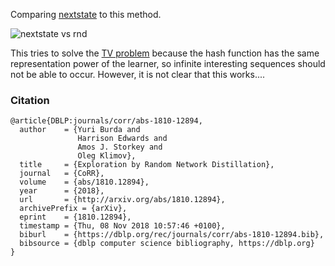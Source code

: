 Comparing [nextstate](/#next_state_prediction_curiosity.md) to this method.

![nextstate vs rnd](linked_data/nextstate-vs-rnd-stacked-5.svg)

This tries to solve the  [TV problem](/#tv_problem) because the hash function has the same representation power of the learner, so infinite interesting sequences should not be able to occur. However, it is not clear that this works....

### Citation

```
@article{DBLP:journals/corr/abs-1810-12894,
  author    = {Yuri Burda and
               Harrison Edwards and
               Amos J. Storkey and
               Oleg Klimov},
  title     = {Exploration by Random Network Distillation},
  journal   = {CoRR},
  volume    = {abs/1810.12894},
  year      = {2018},
  url       = {http://arxiv.org/abs/1810.12894},
  archivePrefix = {arXiv},
  eprint    = {1810.12894},
  timestamp = {Thu, 08 Nov 2018 10:57:46 +0100},
  biburl    = {https://dblp.org/rec/journals/corr/abs-1810-12894.bib},
  bibsource = {dblp computer science bibliography, https://dblp.org}
}
```
